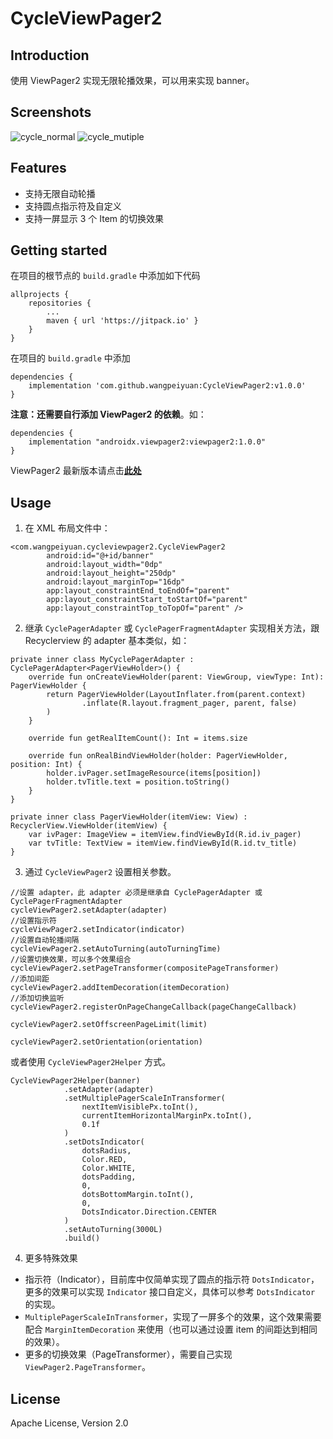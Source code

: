 # CycleViewPager2
## Introduction

使用 ViewPager2 实现无限轮播效果，可以用来实现 banner。

## Screenshots

![cycle_normal](assets/cycle_normal.png)
![cycle_mutiple](assets/cycle_mutiple.png)

## Features

* 支持无限自动轮播
* 支持圆点指示符及自定义
* 支持一屏显示 3 个 Item 的切换效果

## Getting started

在项目的根节点的 `build.gradle` 中添加如下代码
```
allprojects {
    repositories {
        ...
        maven { url 'https://jitpack.io' }
    }
}
```

在项目的 `build.gradle` 中添加
```
dependencies {
    implementation 'com.github.wangpeiyuan:CycleViewPager2:v1.0.0'
}
```

**注意：还需要自行添加 ViewPager2 的依赖**。如：
```
dependencies {
    implementation "androidx.viewpager2:viewpager2:1.0.0"
}
``` 

ViewPager2 最新版本请点击[**此处**](https://developer.android.com/jetpack/androidx/releases/viewpager2)

## Usage

1. 在 XML 布局文件中：
```
<com.wangpeiyuan.cycleviewpager2.CycleViewPager2
        android:id="@+id/banner"
        android:layout_width="0dp"
        android:layout_height="250dp"
        android:layout_marginTop="16dp"
        app:layout_constraintEnd_toEndOf="parent"
        app:layout_constraintStart_toStartOf="parent"
        app:layout_constraintTop_toTopOf="parent" />
```

2. 继承 `CyclePagerAdapter` 或 `CyclePagerFragmentAdapter` 实现相关方法，跟 Recyclerview 的 adapter 基本类似，如：
```
private inner class MyCyclePagerAdapter : CyclePagerAdapter<PagerViewHolder>() {
    override fun onCreateViewHolder(parent: ViewGroup, viewType: Int): PagerViewHolder {
        return PagerViewHolder(LayoutInflater.from(parent.context)
                .inflate(R.layout.fragment_pager, parent, false)
        )
    }

    override fun getRealItemCount(): Int = items.size

    override fun onRealBindViewHolder(holder: PagerViewHolder, position: Int) {
        holder.ivPager.setImageResource(items[position])
        holder.tvTitle.text = position.toString()
    }
}

private inner class PagerViewHolder(itemView: View) : RecyclerView.ViewHolder(itemView) {
    var ivPager: ImageView = itemView.findViewById(R.id.iv_pager)
    var tvTitle: TextView = itemView.findViewById(R.id.tv_title)
} 
```

3. 通过 `CycleViewPager2` 设置相关参数。
``` 
//设置 adapter，此 adapter 必须是继承自 CyclePagerAdapter 或 CyclePagerFragmentAdapter
cycleViewPager2.setAdapter(adapter)
//设置指示符
cycleViewPager2.setIndicator(indicator)
//设置自动轮播间隔
cycleViewPager2.setAutoTurning(autoTurningTime)
//设置切换效果，可以多个效果组合
cycleViewPager2.setPageTransformer(compositePageTransformer)
//添加间距
cycleViewPager2.addItemDecoration(itemDecoration)
//添加切换监听
cycleViewPager2.registerOnPageChangeCallback(pageChangeCallback)

cycleViewPager2.setOffscreenPageLimit(limit)

cycleViewPager2.setOrientation(orientation)
```

或者使用 `CycleViewPager2Helper` 方式。
``` 
CycleViewPager2Helper(banner)
            .setAdapter(adapter)
            .setMultiplePagerScaleInTransformer(
                nextItemVisiblePx.toInt(),
                currentItemHorizontalMarginPx.toInt(),
                0.1f
            )
            .setDotsIndicator(
                dotsRadius,
                Color.RED,
                Color.WHITE,
                dotsPadding,
                0,
                dotsBottomMargin.toInt(),
                0,
                DotsIndicator.Direction.CENTER
            )
            .setAutoTurning(3000L)
            .build()
```

4. 更多特殊效果

* 指示符（Indicator），目前库中仅简单实现了圆点的指示符 `DotsIndicator`，更多的效果可以实现 `Indicator` 接口自定义，具体可以参考 `DotsIndicator` 的实现。
* `MultiplePagerScaleInTransformer`，实现了一屏多个的效果，这个效果需要配合 `MarginItemDecoration` 来使用（也可以通过设置 item 的间距达到相同的效果）。
* 更多的切换效果（PageTransformer），需要自己实现 `ViewPager2.PageTransformer`。

## License

Apache License, Version 2.0